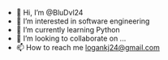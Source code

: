 - 👋 Hi, I’m @BluDvl24
- 👀 I’m interested in software engineering
- 🌱 I’m currently learning Python
- 💞️ I’m looking to collaborate on ...
- 📫 How to reach me logankj24@gmail.com

<!---
BluDvl24/BluDvl24 is a ✨ special ✨ repository because its `README.md` (this file) appears on your GitHub profile.
You can click the Preview link to take a look at your changes.
--->
